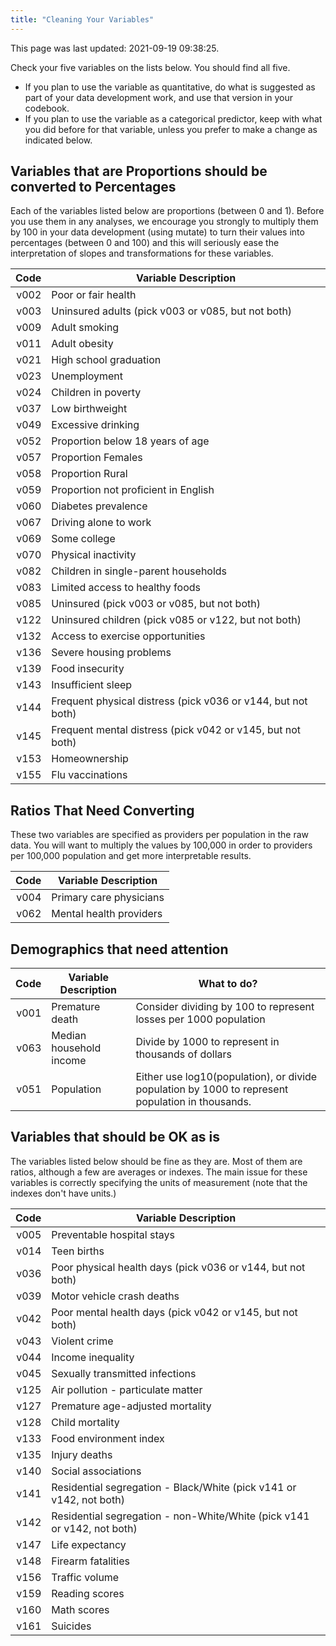 ```yaml
---
title: "Cleaning Your Variables"
---
```


This page was last updated: 2021-09-19 09:38:25.



Check your five variables on the lists below. You should find all five. 

- If you plan to use the variable as quantitative, do what is suggested as part of your data development work, and use that version in your codebook.
- If you plan to use the variable as a categorical predictor, keep with what you did before for that variable, unless you prefer to make a change as indicated below.

## Variables that are Proportions should be converted to Percentages

Each of the variables listed below are proportions (between 0 and 1). Before you use them in any analyses, we encourage you strongly to multiply them by 100 in your data development (using mutate) to turn their values into percentages (between 0 and 100) and this will seriously ease the interpretation of slopes and transformations for these variables.

Code | Variable Description
---: | ---------------------------------------------
v002 |	Poor or fair health
v003 |  Uninsured adults (pick v003 or v085, but not both)
v009 |	Adult smoking
v011 |	Adult obesity
v021 |	High school graduation
v023 |	Unemployment
v024 |	Children in poverty
v037 |	Low birthweight
v049 |	Excessive drinking
v052 |	Proportion below 18 years of age
v057 |	Proportion Females
v058 |	Proportion Rural
v059 |  Proportion not proficient in English
v060 |	Diabetes prevalence
v067 |	Driving alone to work
v069 |	Some college
v070 |	Physical inactivity
v082 |	Children in single-parent households
v083 |	Limited access to healthy foods
v085 |  Uninsured (pick v003 or v085, but not both)
v122 |  Uninsured children (pick v085 or v122, but not both)
v132 |	Access to exercise opportunities
v136 |	Severe housing problems
v139 |	Food insecurity
v143 |	Insufficient sleep
v144 |  Frequent physical distress (pick v036 or v144, but not both)
v145 |  Frequent mental distress (pick v042 or v145, but not both)
v153 |	Homeownership
v155 |	Flu vaccinations

## Ratios That Need Converting

These two variables are specified as providers per population in the raw data. You will want to multiply the values by 100,000 in order to providers per 100,000 population and get more interpretable results.

Code | Variable Description
---: | ---------------------------------------------
v004 |	Primary care physicians
v062 |	Mental health providers

## Demographics that need attention

Code | Variable Description | What to do?
---: | ----------- | ---------------
v001 |	Premature death	| Consider dividing by 100 to represent losses per 1000 population
v063 |	Median household income | Divide by 1000 to represent in thousands of dollars
v051 |	Population |	Either use log10(population), or divide population by 1000 to represent population in thousands.

## Variables that should be OK as is

The variables listed below should be fine as they are. Most of them are ratios, although a few are averages or indexes. The main issue for these variables is correctly specifying the units of measurement (note that the indexes don't have units.)

Code | Variable Description
---: | ---------------------------------------------
v005 |	Preventable hospital stays
v014 |	Teen births
v036 |	Poor physical health days (pick v036 or v144, but not both)
v039 |	Motor vehicle crash deaths
v042 |	Poor mental health days (pick v042 or v145, but not both)
v043 |	Violent crime
v044 |	Income inequality
v045 |	Sexually transmitted infections
v125 |	Air pollution - particulate matter
v127 |	Premature age-adjusted mortality
v128 |	Child mortality
v133 |	Food environment index
v135 |	Injury deaths
v140 |	Social associations
v141 |  Residential segregation - Black/White (pick v141 or v142, not both)
v142 |  Residential segregation - non-White/White (pick v141 or v142, not both)
v147 |	Life expectancy
v148 |	Firearm fatalities
v156 |	Traffic volume
v159 |	Reading scores
v160 |	Math scores
v161 |	Suicides
